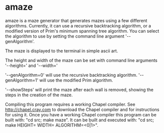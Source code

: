 # amaze

amaze is a maze generator that generates mazes using a few different
algorithms.  Currently, it can use a recursive backtracking algorithm, or a
modified version of Prim's minimum spanning tree algorithm. You can select
the algorithm to use by setting the command line argument '--genAlgorithm'.

The maze is displayed to the terminal in simple ascii art.

The height and width of the maze can be set with command line arguments 
'--height=<height>' and '--width=<width>'

'--genAlgorithm=0' will use the recursive backtracking algorithm.
'--genAlgorithm=1' will use the modified Prim algorithm.

'--showSteps' will print the maze after each wall is removed, showing the
steps in the creation of the maze.

Compiling this program requires a working Chapel compiler. See
http://chapel.cray.com to download the Chapel compiler and for instructions
for using it.  Once you have a working Chapel compiler this program can be
built with: "cd src; make maze".  It can be built and executed with:
"cd src; make HEIGHT=<height> WIDTH=<width> ALGORITHM=<0|1>".

